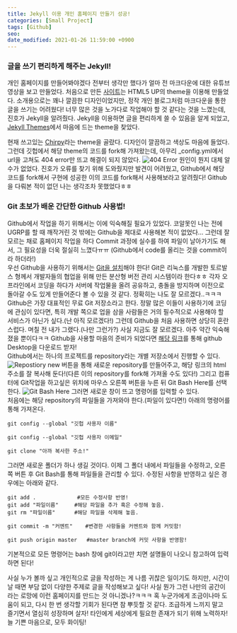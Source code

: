```yaml
---
title: Jekyll 이용 개인 홈페이지 만들기 성공!
categories: [Small Project]
tags: [Github]
seo:
date_modified: 2021-01-26 11:59:00 +0900
---
```


### 글을 쓰기 편리하게 해주는 Jekyll!

개인 홈페이지를 만들어봐야겠다 전부터 생각만 했다가 얼마 전 마크다운에 대한 유튜브 영상을 보고 만들었다. 처음으로 만든 [사이트](https://SehyunRyu.github.io/first_website)는 HTML5 UP의 theme을 이용해 만들었다. 소개용으로는 꽤나 깔끔한 디자인이었지만, 정작 개인 블로그처럼 마크다운을 통한 글을 쓰기는 어려웠다! 너무 많은 것을 노가다로 작업해야 할 것 같다는 것을 느꼈는데, 진호가 Jekyll을 알려줬다. Jekyll을 이용하면 글을 편리하게 쓸 수 있음을 알게 되었고, [Jekyll Themes](http://jekyllthemes.org/)에서 마음에 드는 theme을 찾았다.  
  
현재 쓰고있는 [Chirpy](https://github.com/cotes2020/jekyll-theme-chirpy)라는 theme을 골랐다. 디자인이 깔끔하고 색상도 마음에 들었다. 그런데 깃헙에서 해당 theme의 코드를 fork해 가져왔는데, 아무리 _config.yml에서 url을 고쳐도 404 error만 뜨고 해결이 되지 않았다.  ![404 Error](https://SehyunRyu.github.io/assets/img/post/2021-1-26/404_error.jpg)  원인이 뭔지 대체 알수가 없었다. 진호가 오류를 찾기 위해 도와줬지만 발견이 어려웠고, Github에서 해당 코드를 fork해서 구현에 성공한 이의 코드를 fork해서 사용해보라고 알려줬다! Github을 다뤄본 적이 없던 나는 생각조차 못했었다ㅎㅎ  

### Git 초보가 배운 간단한 Github 사용법!
Github에서 작업을 하기 위해서는 이에 익숙해질 필요가 있었다. 코알못인 나는 전에 UGRP를 할 때 깨작거린 것 밖에는 Github을 제대로 사용해본 적이 없었다... 그런데 잘 모르는 채로 홈페이지 작업을 하다 Commit 과정에 실수를 하여 파일이 날아가기도 해서, 그 필요성을 더욱 절실히 느꼈다ㅠㅠ (Github에서 code를 올리는 것을 commit이라 하더라!)  
우선 Github을 사용하기 위해서는 [Git을 설치](https://git-scm.com/downloads)해야 한다! Git은 리눅스를 개발한 토르발스 형께서 개발자들의 협업을 위해 만든 분산형 버전 관리 시스템이라 한다ㅎㅎ 각자 오프라인에서 코딩을 하다가 서버에 작업물을 올려 공유하고, 충돌을 방지하며 이전으로 돌아갈 수도 있게 만들어준다 볼 수 있을 것 같다. 정확히는 나도 잘 모르겠다..ㅋㅋㅋ  
Github은 가장 대표적인 무료 Git 저장소라고 한다. 정말 많은 이들이 사용하기에 코딩에 관심이 있다면, 특히 개발 쪽으로 업을 삼을 사람들은 거의 필수적으로 사용해야 할 서비스가 아닌가 싶다.(난 아직 모르겠다!) 그런데 Github을 처음 사용하면 상당히 혼란스럽다. 며칠 전 내가 그랬다.(나만 그런가?) 사실 지금도 잘 모르겠다. 아주 약간 익숙해졌을 뿐이다ㅋㅋ Github을 사용할 마음의 준비가 되었다면 [해당 링크](https://desktop.github.com/)를 통해 github Desktop을 다운로드 받자!  
Github에서는 하나의 프로젝트를 repository라는 개별 저장소에서 진행할 수 있다. ![Repostiory](https://SehyunRyu.github.io/assets/img/post/2021-1-26/repository.jpg)  new 버튼을 통해 새로운 repository를 만들어주고, 해당 링크의 html주소를 잘 복사해 둔다!(다른 이의 repository를 fork해 가져올 수도 있다!) 그리고 컴퓨터에 Git작업을 하고싶은 위치에 마우스 오른쪽 버튼을 누른 뒤 Git Bash Here를 선택한다. ![Git Bash Here](https://SehyunRyu.github.io/assets/img/post/2021-1-26/git_bash.jpg)  그러면 새로운 창이 뜨고 명령어를 입력할 수 있다.  
처음에는 해당 repository의 파일들을 가져와야 한다.(파일이 있다면!) 아래의 명령어를 통해 가져온다.
```
git config --global "깃헙 사용자 이름"

git config --global "깃헙 사용자 이메일"

git clone "아까 복사한 주소!"
```
그러면 새로운 폴더가 하나 생길 것이다. 이제 그 폴더 내에서 파일들을 수정하고, 오른쪽 버튼 후 Git Bash를 통해 파일들을 관리할 수 있다. 수정된 사항을 반영하고 싶은 경우에는 아래와 같다.
```
git add .             #모든 수정사항 반영!
git add "파일이름"     #해당 파일을 추가 혹은 수정해 놓음.
git rm "파일이름"      #해당 파일을 삭제해 놓음.

git commit -m "커멘트"    #변경한 사항들을 커멘트와 함께 커밋함!

git push origin master   #master branch에 커밋 사항을 반영함!
```
기본적으로 모든 명령어는 bash 창에 git이라고만 치면 설명들이 나오니 참고하여 입력하면 된다!  
  
사실 누가 볼까 싶고 개인적으로 글을 작성하는 게 나름 귀찮은 일이기도 하지만, 시간이 날 때면 부담 없이 다양한 주제로 글을 작성해보고 싶다! 사실 뭔가 그런 나만의 공간이라는 로망에 이런 홈페이지를 만드는 것 아니겠나?ㅋㅋㅋ 혹 누군가에게 조금이나마 도움이 되고, 다시 한 번 생각할 기회가 된다면 참 뿌듯할 것 같다. 조급하게 느끼지 말고 즐기면서 열심히 성장하며 살자! 타인에게 세상에게 필요한 존재가 되기 위해 노력하자! 늘 기쁜 마음으로, 모두 화이팅!